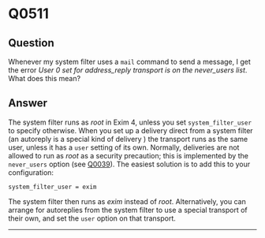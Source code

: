 Q0511
=====

Question
--------

Whenever my system filter uses a `mail` command to send a message, I get
the error *User 0 set for address\_reply transport is on the
never\_users list*. What does this mean?

Answer
------

The system filter runs as *root* in Exim 4, unless you set `system_filter_user` to specify otherwise. When you set up a delivery direct from a system filter (an autoreply is a special kind of  delivery ) the transport runs as the same user, unless it has a `user` setting of
its own. Normally, deliveries are not allowed to run as *root* as a
security precaution; this is implemented by the `never_users` option
(see [Q0039](https://github.com/Exim/exim/wiki/Q0039)). The easiest solution is to add
this to your configuration:

    system_filter_user = exim

The system filter then runs as *exim* instead of *root*. Alternatively,
you can arrange for autoreplies from the system filter to use a special
transport of their own, and set the `user` option on that transport.

* * * * *
